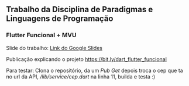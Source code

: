 ## Trabalho da Disciplina de Paradigmas e Linguagens de Programação
### Flutter Funcional + MVU

Slide do trabalho: [Link do Google Slides](https://docs.google.com/presentation/d/15yXV6unz-cnT9tcjWA-6GcRrCOWS_jlLLvV82QgNirg/edit?usp=sharing)

Publicação explicando o projeto https://bit.ly/dart_flutter_funcional

Para testar:
Clona o repositório, da um *Pub Get* depois troca o cep que ta no url da API, */lib/service/cep.dart* na linha 11, builda e testa :)
